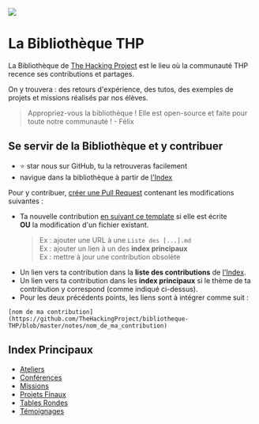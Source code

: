 ![](https://i.imgur.com/tCHyK8G.jpg)

# La Bibliothèque THP
La Bibliothèque de [The Hacking Project](https://www.thehackingproject.org/)  est le lieu où la communauté THP recence ses contributions et partages.

On y trouvera : des retours d'expérience, des tutos, des exemples de projets et missions réalisés par nos élèves.


> Appropriez-vous la bibliothèque ! Elle est open-source et faite pour toute notre communauté !
>                     - Félix
  
  
## Se servir de la Bibliothèque et y contribuer

- ⭐ star nous sur GitHub, tu la retrouveras facilement
- navigue dans la bibliothèque à partir de [l'Index](https://github.com/TheHackingProject/bibliotheque-THP#index)


Pour y contribuer, [créer une Pull Request](https://careerkarma.com/blog/git-pull-request/) contenant les modifications suivantes :

- Ta nouvelle contribution [en suivant ce template](https://github.com/TheHackingProject/bibliotheque-THP/blob/master/notes/modele_note.md) si elle est écrite  
  **OU** la modification d'un fichier existant. 
    > Ex : ajouter une URL à une `Liste des [...].md`  
    > Ex : ajouter un lien à un des **index principaux**  
    > Ex : mettre à jour une contribution obsolète  
- Un lien vers ta contribution dans la **liste des contributions** de [l'Index](https://github.com/TheHackingProject/bibliotheque-THP#index). 
- Un lien vers ta contribution dans les **index principaux** si le thème de ta contribution y correspond (comme indiqué ci-dessus).
- Pour les deux précédents points, les liens sont à intégrer comme suit :
```
[nom de ma contribution](https://github.com/TheHackingProject/bibliotheque-THP/blob/master/notes/nom_de_ma_contribution)
``` 
  
  
## Index Principaux

- [Ateliers]()
- [Conférences]()
- [Missions]()
- [Projets Finaux]()
- [Tables Rondes]()
- [Témoignages]()


